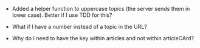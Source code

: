 - Added a helper function to uppercase topics (the server sends them in lower case). Better if I use TDD for this?

- What if I have a number instead of a topic in the URL?

- Why do I need to have the key within articles and not within articleCArd?
